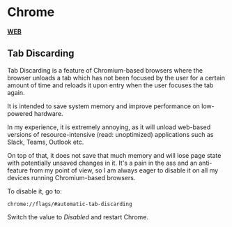# Chrome

[**WEB**](https://tomashubelbauer.github.io/chrome-disable-tab-discarding)

## Tab Discarding

Tab Discarding is a feature of Chromium-based browsers where the browser unloads
a tab which has not been focused by the user for a certain amount of time and
reloads it upon entry when the user focuses the tab again.

It is intended to save system memory and improve performance on low-powered hardware.

In my experience, it is extremely annoying, as it will unload web-based versions
of resource-intensive (read: unoptimized) applications such as Slack, Teams, Outlook
etc.

On top of that, it does not save that much memory and will lose page state with potentially
unsaved changes in it. It's a pain in the ass and an anti-feature from my point of view,
so I am always eager to disable it on all my devices running Chromium-based browsers.

To disable it, go to:

`chrome://flags/#automatic-tab-discarding`

Switch the value to *Disabled* and restart Chrome.
